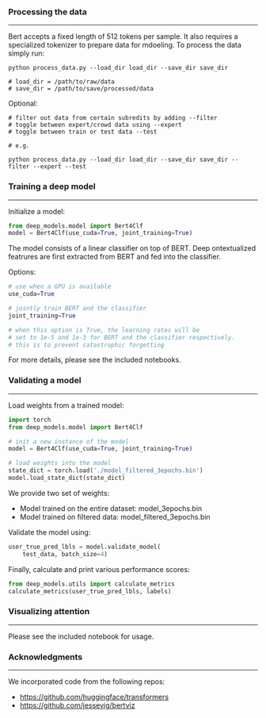 ### Processing the data

---
Bert accepts a fixed length of 512 tokens per sample.  It also requires a specialized tokenizer to prepare data for mdoeling.  To process the data simply run:

```shell script
python process_data.py --load_dir load_dir --save_dir save_dir
 
# load_dir = /path/to/raw/data
# save_dir = /path/to/save/processed/data
```

Optional:

```shell script
# filter out data from certain subredits by adding --filter
# toggle between expert/crowd data using --expert
# toggle between train or test data --test

# e.g.

python process_data.py --load_dir load_dir --save_dir save_dir --filter --expert --test
```


### Training a deep model

---
Initialize a model:

```python
from deep_models.model import Bert4Clf
model = Bert4Clf(use_cuda=True, joint_training=True)
```

The model consists of a linear classifier on top of BERT. Deep ontextualized featrures are first extracted from BERT and fed into the classifier.

Options:
```python
# use when a GPU is available
use_cuda=True

# jointly train BERT and the classifier
joint_training=True

# when this option is True, the learning rates will be
# set to 1e-5 and 1e-3 for BERT and the classifier respectively.
# this is to prevent catastrophic forgetting
```

For more details, please see the included notebooks.

### Validating a model

---
Load weights from a trained model:

```python
import torch
from deep_models.model import Bert4Clf

# init a new instance of the model
model = Bert4Clf(use_cuda=True, joint_training=True)

# load weights into the model
state_dict = torch.load('./model_filtered_3epochs.bin')
model.load_state_dict(state_dict)
```

We provide two set of weights:
- Model trained on the entire dataset: model_3epochs.bin
- Model trained on filtered data: model_filtered_3epochs.bin


Validate the model using:

```python
user_true_pred_lbls = model.validate_model(
    test_data, batch_size=4)
```

Finally, calculate and print various performance scores:

```python
from deep_models.utils import calculate_metrics
calculate_metrics(user_true_pred_lbls, labels)
```

### Visualizing attention

---
Please see the included notebook for usage.


### Acknowledgments

---
We incorporated code from the following repos:
- https://github.com/huggingface/transformers
- https://github.com/jessevig/bertviz